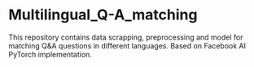 # Multilingual_Q-A_matching
This repository contains data scrapping, preprocessing and model for matching Q&amp;A questions in different languages. Based on Facebook AI PyTorch implementation. 
